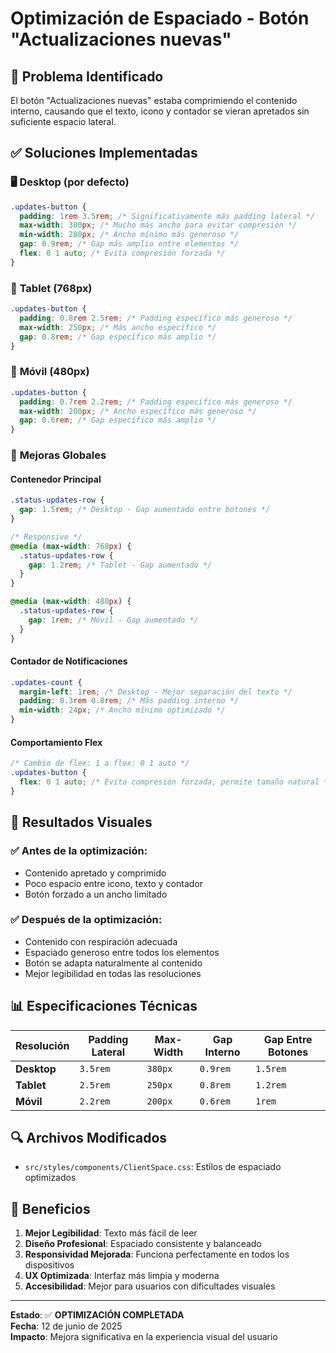 # Optimización de Espaciado - Botón "Actualizaciones nuevas"

## 🎯 **Problema Identificado**
El botón "Actualizaciones nuevas" estaba comprimiendo el contenido interno, causando que el texto, icono y contador se vieran apretados sin suficiente espacio lateral.

## ✅ **Soluciones Implementadas**

### 🖥️ **Desktop (por defecto)**
```css
.updates-button {
  padding: 1rem 3.5rem; /* Significativamente más padding lateral */
  max-width: 380px; /* Mucho más ancho para evitar compresión */
  min-width: 280px; /* Ancho mínimo más generoso */
  gap: 0.9rem; /* Gap más amplio entre elementos */
  flex: 0 1 auto; /* Evita compresión forzada */
}
```

### 📱 **Tablet (768px)**
```css
.updates-button {
  padding: 0.8rem 2.5rem; /* Padding específico más generoso */
  max-width: 250px; /* Más ancho específico */
  gap: 0.8rem; /* Gap específico más amplio */
}
```

### 📱 **Móvil (480px)**
```css
.updates-button {
  padding: 0.7rem 2.2rem; /* Padding específico más generoso */
  max-width: 200px; /* Ancho específico más generoso */
  gap: 0.6rem; /* Gap específico más amplio */
}
```

### 🔧 **Mejoras Globales**

#### Contenedor Principal
```css
.status-updates-row {
  gap: 1.5rem; /* Desktop - Gap aumentado entre botones */
}

/* Responsive */
@media (max-width: 768px) {
  .status-updates-row {
    gap: 1.2rem; /* Tablet - Gap aumentado */
  }
}

@media (max-width: 480px) {
  .status-updates-row {
    gap: 1rem; /* Móvil - Gap aumentado */
  }
}
```

#### Contador de Notificaciones
```css
.updates-count {
  margin-left: 1rem; /* Desktop - Mejor separación del texto */
  padding: 0.3rem 0.8rem; /* Más padding interno */
  min-width: 24px; /* Ancho mínimo optimizado */
}
```

#### Comportamiento Flex
```css
/* Cambio de flex: 1 a flex: 0 1 auto */
.updates-button {
  flex: 0 1 auto; /* Evita compresión forzada, permite tamaño natural */
}
```

## 🎨 **Resultados Visuales**

### ✅ **Antes de la optimización:**
- Contenido apretado y comprimido
- Poco espacio entre icono, texto y contador
- Botón forzado a un ancho limitado

### ✅ **Después de la optimización:**
- Contenido con respiración adecuada
- Espaciado generoso entre todos los elementos
- Botón se adapta naturalmente al contenido
- Mejor legibilidad en todas las resoluciones

## 📊 **Especificaciones Técnicas**

| Resolución | Padding Lateral | Max-Width | Gap Interno | Gap Entre Botones |
|------------|----------------|-----------|-------------|-------------------|
| **Desktop** | `3.5rem` | `380px` | `0.9rem` | `1.5rem` |
| **Tablet** | `2.5rem` | `250px` | `0.8rem` | `1.2rem` |
| **Móvil** | `2.2rem` | `200px` | `0.6rem` | `1rem` |

## 🔍 **Archivos Modificados**
- `src/styles/components/ClientSpace.css`: Estilos de espaciado optimizados

## 🎉 **Beneficios**
1. **Mejor Legibilidad**: Texto más fácil de leer
2. **Diseño Profesional**: Espaciado consistente y balanceado
3. **Responsividad Mejorada**: Funciona perfectamente en todos los dispositivos
4. **UX Optimizada**: Interfaz más limpia y moderna
5. **Accesibilidad**: Mejor para usuarios con dificultades visuales

---

**Estado**: ✅ **OPTIMIZACIÓN COMPLETADA**  
**Fecha**: 12 de junio de 2025  
**Impacto**: Mejora significativa en la experiencia visual del usuario
